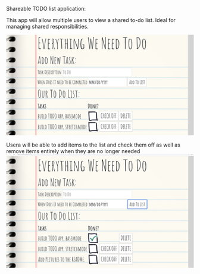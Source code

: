 Shareable TODO list application:

This app will allow multiple users to view a shared to-do list. Ideal for managing shared responsibilities.

![Image 1](server/public/images/TODO1.png)

Usera will be able to add items to the list and check them off as well as remove items entirely when they are no longer needed
![Image 2](server/public/images/TODO2.png)
